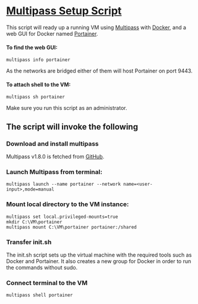 # [Multipass Setup Script](https://github.com/craxo/multipass-portainer)
This script will ready up a running VM using [Multipass](https://multipass.run/) with [Docker](https://www.docker.com/), and a web GUI for Docker named [Portainer](https://www.portainer.io/).

#### To find the web GUI:
```
multipass info portainer
```

As the networks are bridged either of them will host Portainer on port 9443.

#### To attach shell to the VM:
```
multipass sh portainer
```

Make sure you run this script as an administrator.


## The script will invoke the following

### Download and install multipass
Multipass v1.8.0 is fetched from [GitHub](https://github.com/canonical/multipass/releases/v1.8.0/).

### Launch Multipass from terminal:
```
multipass launch --name portainer --network name=<user-input>,mode=manual
```

### Mount local directory to the VM instance:
```
multipass set local.privileged-mounts=true
mkdir C:\VM\portainer
multipass mount C:\VM\portainer portainer:/shared
```

### Transfer init.sh
The init.sh script sets up the virtual machine with the required tools such as Docker and Portainer.
It also creates a new group for Docker in order to run the commands without sudo.

### Connect terminal to the VM
```
multipass shell portainer
```

